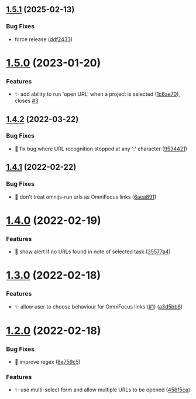 ## [1.5.1](https://github.com/ksalzke/open-url-from-note-omnifocus-plugin/compare/v1.5.0...v1.5.1) (2025-02-13)


### Bug Fixes

* force release ([ddf2433](https://github.com/ksalzke/open-url-from-note-omnifocus-plugin/commit/ddf2433551b176c8c0d1413aed02d3f345312de9))



# [1.5.0](https://github.com/ksalzke/open-url-from-note-omnifocus-plugin/compare/v1.4.2...v1.5.0) (2023-01-20)


### Features

* :sparkles: add ability to run 'open URL' when a project is selected ([1c6ae70](https://github.com/ksalzke/open-url-from-note-omnifocus-plugin/commit/1c6ae701c5cf33be3d855403cd8bc32808635e23)), closes [#3](https://github.com/ksalzke/open-url-from-note-omnifocus-plugin/issues/3)



## [1.4.2](https://github.com/ksalzke/open-url-from-note-omnifocus-plugin/compare/v1.4.1...v1.4.2) (2022-03-22)


### Bug Fixes

* :bug: fix bug where URL recognition stopped at any ':' character ([9534421](https://github.com/ksalzke/open-url-from-note-omnifocus-plugin/commit/95344216c9aa05f7dff33b03850449e89f050a96))



## [1.4.1](https://github.com/ksalzke/open-url-from-note-omnifocus-plugin/compare/v1.4.0...v1.4.1) (2022-02-22)


### Bug Fixes

* :bug: don't treat omnijs-run urls as OmniFocus links ([6aea891](https://github.com/ksalzke/open-url-from-note-omnifocus-plugin/commit/6aea8919b90392cc437251f32f063d5cf2c2aade))



# [1.4.0](https://github.com/ksalzke/open-url-from-note-omnifocus-plugin/compare/v1.3.0...v1.4.0) (2022-02-19)


### Features

* :lipstick: show alert if no URLs found in note of selected task ([35577a4](https://github.com/ksalzke/open-url-from-note-omnifocus-plugin/commit/35577a4b35ed04fd3bc8dcf40df748abd44f6e65))



# [1.3.0](https://github.com/ksalzke/open-url-from-note-omnifocus-plugin/compare/v1.2.0...v1.3.0) (2022-02-18)


### Features

* ✨ allow user to choose behaviour for OmniFocus links ([#1](https://github.com/ksalzke/open-url-from-note-omnifocus-plugin/issues/1)) ([a3d5bb8](https://github.com/ksalzke/open-url-from-note-omnifocus-plugin/commit/a3d5bb8d31a5d14a57a825d4c237f9c5457d3050))



# [1.2.0](https://github.com/ksalzke/open-url-from-note-omnifocus-plugin/compare/456f5cacc122837396dc920ad1ac54e06403b191...v1.2.0) (2022-02-18)


### Bug Fixes

* :bug: improve regex ([8e759c5](https://github.com/ksalzke/open-url-from-note-omnifocus-plugin/commit/8e759c5edd41ca3c068e2f62a23a0099df79b4e6))


### Features

* :sparkles: use multi-select form and allow multiple URLs to be opened ([456f5ca](https://github.com/ksalzke/open-url-from-note-omnifocus-plugin/commit/456f5cacc122837396dc920ad1ac54e06403b191))



